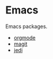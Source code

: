 # Emacs
Emacs packages.

 - [orgmode](http://orgmode.org/)
 - [magit](https://magit.vc/)
 - [jedi](https://github.com/tkf/emacs-jedi)